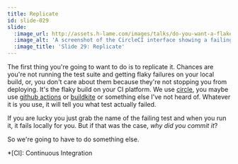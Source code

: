 ```yaml
---
title: Replicate
id: slide-029
slide:
  :image_url: http://assets.h-lame.com/images/talks/do-you-want-a-flake-with-that/slides/029.png
  :image_alt: 'A screenshot of the CircleCI interface showing a failing CI step for ruby tests; text: Replicate; Find the failing tests on CI and run them locally: $ bundle exec rails test failing/test/file_one_test.rb failing/test/file_two_test.rb'
  :image_title: 'Slide 29: Replicate'
---
```

The first thing you're going to want to do is to replicate it.  Chances are you're not running the test suite and getting flaky failures on your local build, or, you don't care about them because they're not stopping you from deploying.  It's the flaky build on your CI platform.  We use [circle](https://circleci.com), you maybe use [github actions](https://github.com/features/actions) or [buildkite](https://buildkite.com) or something else I've not heard of.  Whatever it is you use, it will tell you what test actually failed.

If you are lucky you just grab the name of the failing test and when you run it, it fails locally for you.  But if that was the case, _why did you commit it_?

So we're going to have to do something else.

*[CI]: Continuous Integration

